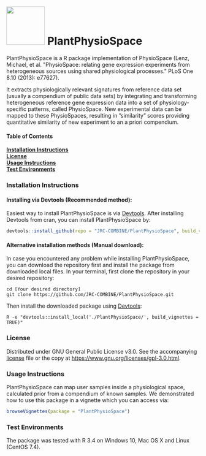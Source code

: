 <h1> <img src="http://www.combine.rwth-aachen.de/files/cbio/content/partner/PlantPhysiosSpace_Logo3small.png" width=100> PlantPhysioSpace</h1>
PlantPhysioSpace is a R package implementation of PhysioSpace (Lenz, Michael, et al. "PhysioSpace: relating gene expression experiments from heterogeneous sources using shared physiological processes." PLoS One 8.10 (2013): e77627).

It extracts physiologically relevant signatures from reference data set (usually a compendium of public data sets) by integrating and transforming heterogeneous reference gene expression data into a set of physiology-specific patterns, called PhysioSpace. New experimental data can be mapped to these PhysioSpaces, resulting in ”similarity” scores providing quantitative similarity of new experiment to an a priori compendium. 

#### Table of Contents
**[Installation Instructions](#installation-instructions)**<br>
**[License](#license)**<br>
**[Usage Instructions](#usage-instructions)**<br>
**[Test Environments](#test-environments)**<br>

### Installation Instructions
#### Installing via Devtools (Recommended method):
Easiest way to install PlantPhysioSpace is via <a href="https://cran.r-project.org/web/packages/devtools/">Devtools</a>.
After installing Devtools from cran, you can install PlantPhysioSpace by:
```r
devtools::install_github(repo = "JRC-COMBINE/PlantPhysioSpace", build_vignettes = TRUE)
```

#### Alternative installation methods (Manual download):
In case you encountered any problem while installing PlantPhysioSpace, you can download the repository first and 
install the package from downloaded local files.
In your terminal, first clone the repository in your desired repository:
```Shell
cd [Your desired directory]
git clone https://github.com/JRC-COMBINE/PlantPhysioSpace.git
```
Then install the downloaded package using <a href="https://cran.r-project.org/web/packages/devtools/">Devtools</a>:
```Shell
R -e "devtools::install_local('./PlantPhysioSpace/', build_vignettes = TRUE)"
```

### License
Distributed under GNU General Public License v3.0. See the accompanying [license](https://github.com/JRC-COMBINE/PlantPhysioSpace/blob/master/LICENSE) file or the copy at https://www.gnu.org/licenses/gpl-3.0.html.

### Usage Instructions
PlantPhysioSpace can map user samples inside a physiological space, calculated prior from a compendium 
of known samples. We demonstrated how to use this package in a vignette which you can access via:
```r
browseVignettes(package = "PlantPhysioSpace")
```

### Test Environments
The package was tested with R 3.4 on Windows 10, Mac OS X and Linux (CentOS 7.4).
